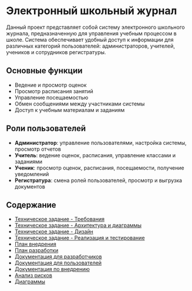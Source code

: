 # Электронный школьный журнал

Данный проект представляет собой систему электронного школьного журнала, предназначенную для управления учебным процессом в школе. Система обеспечивает удобный доступ к информации для различных категорий пользователей: администраторов, учителей, учеников и сотрудников регистратуры.

## Основные функции

- Ведение и просмотр оценок
- Просмотр расписания занятий
- Управление посещаемостью
- Обмен сообщениями между участниками системы
- Доступ к учебным материалам и заданиям

## Роли пользователей

- **Администратор**: управление пользователями, настройка системы, просмотр отчетов
- **Учитель**: ведение оценок, расписания, управление классами и заданиями
- **Ученик**: просмотр оценок, расписания, посещаемости, получение уведомлений
- **Регистратура**: смена ролей пользователей, просмотр и выгрузка документов

## Содержание

- [Техническое задание - Требования](school_docs/01_TeхническоеЗадание/Требования.md)
- [Техническое задание - Архитектура и диаграммы](school_docs/01_TeхническоеЗадание/АрхитектураДиаграммы.md)
- [Техническое задание - Дизайн](school_docs/01_TeхническоеЗадание/Дизайн.md)
- [Техническое задание - Реализация и тестирование](school_docs/01_TeхническоеЗадание/РеализацияТестирование.md)
- [План внедрения](school_docs/02_ПланВнедрения.md)
- [План разработки](school_docs/03_ПланРазработки.md)
- [Документация для разработчиков](school_docs/04_Разработчикам.md)
- [Документация для пользователей](school_docs/05_Пользователям.md)
- [Документация по внедрению](school_docs/06_ДокументацияВнедрение.md)
- [Анализ рисков](school_docs/07_АнализРисков.md)
- [Диаграммы](school_docs/Диаграммы/)
